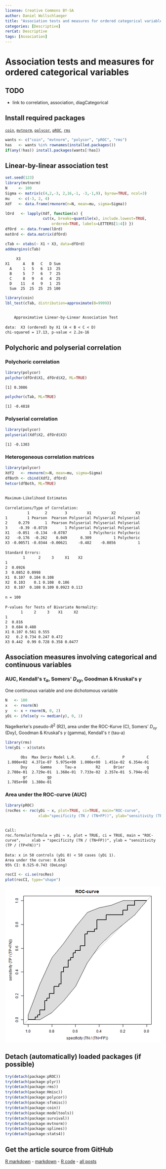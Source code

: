 ```yaml
---
license: Creative Commons BY-SA
author: Daniel Wollschlaeger
title: "Association tests and measures for ordered categorical variables"
categories: [Descriptive]
rerCat: Descriptive
tags: [Association]
---
```


Association tests and measures for ordered categorical variables
=========================

TODO
-------------------------

 - link to correlation, association, diagCategorical

Install required packages
-------------------------

[`coin`](http://cran.r-project.org/package=coin), [`mvtnorm`](http://cran.r-project.org/package=mvtnorm), [`polycor`](http://cran.r-project.org/package=polycor), [`pROC`](http://cran.r-project.org/package=pROC), [`rms`](http://cran.r-project.org/package=rms)


```r
wants <- c("coin", "mvtnorm", "polycor", "pROC", "rms")
has   <- wants %in% rownames(installed.packages())
if(any(!has)) install.packages(wants[!has])
```


Linear-by-linear association test
-------------------------


```r
set.seed(123)
library(mvtnorm)
N     <- 100
Sigma <- matrix(c(4,2,-3, 2,16,-1, -3,-1,9), byrow=TRUE, ncol=3)
mu    <- c(-3, 2, 4)
Xdf   <- data.frame(rmvnorm(n=N, mean=mu, sigma=Sigma))
```



```r
lOrd   <- lapply(Xdf, function(x) {
                 cut(x, breaks=quantile(x), include.lowest=TRUE,
                     ordered=TRUE, labels=LETTERS[1:4]) })
dfOrd  <- data.frame(lOrd)
matOrd <- data.matrix(dfOrd)
```



```r
cTab <- xtabs(~ X1 + X3, data=dfOrd)
addmargins(cTab)
```

```
     X3
X1      A   B   C   D Sum
  A     1   5   6  13  25
  B     5   7   6   7  25
  C     8   9   4   4  25
  D    11   4   9   1  25
  Sum  25  25  25  25 100
```

```r
library(coin)
lbl_test(cTab, distribution=approximate(B=9999))
```

```

	Approximative Linear-by-Linear Association Test

data:  X3 (ordered) by X1 (A < B < C < D) 
chi-squared = 17.13, p-value < 2.2e-16
```


Polychoric and polyserial correlation
-------------------------

### Polychoric correlation


```r
library(polycor)
polychor(dfOrd$X1, dfOrd$X2, ML=TRUE)
```

```
[1] 0.3086
```



```r
polychor(cTab, ML=TRUE)
```

```
[1] -0.4818
```


### Polyserial correlation


```r
library(polycor)
polyserial(Xdf$X2, dfOrd$X3)
```

```
[1] -0.1303
```


### Heterogeneous correlation matrices


```r
library(polycor)
Xdf2   <- rmvnorm(n=N, mean=mu, sigma=Sigma)
dfBoth <- cbind(Xdf2, dfOrd)
hetcor(dfBoth, ML=TRUE)
```

```

Maximum-Likelihood Estimates

Correlations/Type of Correlation:
          1       2        3         X1         X2         X3
1         1 Pearson  Pearson Polyserial Polyserial Polyserial
2     0.279       1  Pearson Polyserial Polyserial Polyserial
3     -0.39 -0.0719        1 Polyserial Polyserial Polyserial
X1   -0.051  -0.134  -0.0787          1 Polychoric Polychoric
X2   -0.176  -0.262    0.049      0.309          1 Polychoric
X3 -0.00571 -0.0344 -0.00621     -0.482    -0.0856          1

Standard Errors:
        1      2     3     X1    X2
1                                  
2  0.0926                          
3  0.0852 0.0998                   
X1  0.107  0.104 0.108             
X2  0.103    0.1 0.108  0.106      
X3  0.107  0.108 0.109 0.0923 0.113

n = 100 

P-values for Tests of Bivariate Normality:
       1     2     3    X1     X2
1                                
2  0.816                         
3  0.684 0.488                   
X1 0.107 0.561 0.555             
X2   0.2 0.734 0.247 0.472       
X3 0.442  0.99 0.728 0.358 0.0477
```


Association measures involving categorical and continuous variables
-------------------------

### AUC, Kendall's $\tau_{a}$, Somers' $D_{xy}$, Goodman & Kruskal's $\gamma$

One continuous variable and one dichotomous variable


```r
N   <- 100
x   <- rnorm(N)
y   <- x + rnorm(N, 0, 2)
yDi <- ifelse(y <= median(y), 0, 1)
```

Nagelkerke's pseudo-$R^{2}$ (R2), area under the ROC-Kurve (C), Somers' $D_{xy}$ (Dxy), Goodman & Kruskal's $\gamma$ (gamma), Kendall's $\tau$ (tau-a)


```r
library(rms)
lrm(yDi ~ x)$stats
```

```
       Obs  Max Deriv Model L.R.       d.f.          P          C 
 1.000e+02  4.371e-07  5.975e+00  1.000e+00  1.451e-02  6.354e-01 
       Dxy      Gamma      Tau-a         R2      Brier          g 
 2.708e-01  2.729e-01  1.368e-01  7.733e-02  2.357e-01  5.794e-01 
        gr         gp 
 1.785e+00  1.380e-01 
```


### Area under the ROC-curve (AUC)


```r
library(pROC)
(rocRes <- roc(yDi ~ x, plot=TRUE, ci=TRUE, main="ROC-curve",
               xlab="specificity (TN / (TN+FP))", ylab="sensitivity (TP / (TP+FN))"))
```

```

Call:
roc.formula(formula = yDi ~ x, plot = TRUE, ci = TRUE, main = "ROC-curve",     xlab = "specificity (TN / (TN+FP))", ylab = "sensitivity (TP / (TP+FN))")

Data: x in 50 controls (yDi 0) < 50 cases (yDi 1).
Area under the curve: 0.634
95% CI: 0.525-0.743 (DeLong)
```

```r
rocCI <- ci.se(rocRes)
plot(rocCI, type="shape")
```

![plot of chunk associationOrder01](content/assets/figure/associationOrder01.png) 


Detach (automatically) loaded packages (if possible)
-------------------------


```r
try(detach(package:pROC))
try(detach(package:plyr))
try(detach(package:rms))
try(detach(package:Hmisc))
try(detach(package:polycor))
try(detach(package:sfsmisc))
try(detach(package:coin))
try(detach(package:modeltools))
try(detach(package:survival))
try(detach(package:mvtnorm))
try(detach(package:splines))
try(detach(package:stats4))
```


Get the article source from GitHub
----------------------------------------------

[R markdown](https://github.com/dwoll/RExRepos/raw/master/Rmd/associationOrder.Rmd) - [markdown](https://github.com/dwoll/RExRepos/raw/master/md/associationOrder.md) - [R code](https://github.com/dwoll/RExRepos/raw/master/R/associationOrder.R) - [all posts](https://github.com/dwoll/RExRepos/)
